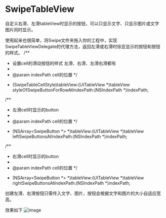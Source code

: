# SwipeTableView

自定义右滑、左滑tableView时显示的按钮，可以只显示文字、只显示图片或文字图片同时显示。

使用起来也很简单，将Swipe文件夹拖入你的工程中，实现SwipeTableViewDelegate的代理方法，返回左滑或右滑时徐亚显示的按钮和按钮的样式。
/**
 *  设置cell的滑动按钮的样式 左滑、右滑、左滑右滑都有
 *
 *  @param indexPath cell的位置
 */
- (SwipeTableCellStyle)tableView:(UITableView *)tableView styleOfSwipeButtonForRowAtIndexPath:(NSIndexPath *)indexPath;

/**
 *  左滑cell时显示的button
 *
 *  @param indexPath cell的位置
 */
- (NSArray<SwipeButton *> *)tableView:(UITableView *)tableView leftSwipeButtonsAtIndexPath:(NSIndexPath *)indexPath;

/**
 *  右滑cell时显示的button
 *
 *  @param indexPath cell的位置
 */
- (NSArray<SwipeButton *> *)tableView:(UITableView *)tableView rightSwipeButtonsAtIndexPath:(NSIndexPath *)indexPath;

创建左滑、右滑按钮只需传入文字、图片，按钮会根据文字和图片的大小自适应宽高。

效果如下
![image](https://github.com/zhaoName/SwipeTableView/blob/master/SwipeTableView.gif)
